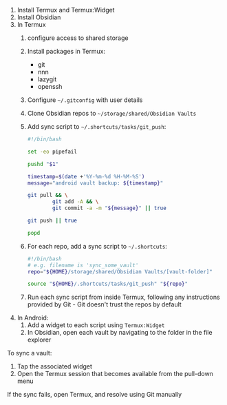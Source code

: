1. Install Termux and Termux:Widget
2. Install Obsidian
3. In Termux
	1. configure access to shared storage
	2. Install packages in Termux:
		- git
		- nnn
		- lazygit
		- openssh
	3. Configure `~/.gitconfig` with user details
	4. Clone Obsidian repos to `~/storage/shared/Obsidian Vaults`
	5. Add sync script to `~/.shortcuts/tasks/git_push`:

		```bash
		#!/bin/bash
		
		set -eo pipefail
		
		pushd "$1"
		
		timestamp=$(date +'%Y-%m-%d %H-%M-%S')
		message="android vault backup: ${timestamp}"
		
		git pull && \
				git add -A && \
				git commit -a -m "${message}" || true
		
		git push || true
		
		popd
		```
	1. For each repo, add a sync script to `~/.shortcuts`:
		```bash
		#!/bin/bash
		# e.g. filename is 'sync_some_vault'
		repo="${HOME}/storage/shared/Obsidian Vaults/[vault-folder]"
		
		source "${HOME}/.shortcuts/tasks/git_push" "${repo}"
		```
	1. Run each sync script from inside Termux, following any instructions provided by Git - Git doesn't trust the repos by default
1. In Android:
	1. Add a widget to each script using `Termux:Widget`
	2. In Obsidian, open each vault by navigating to the folder in the file explorer 

To sync a vault:

1. Tap the associated widget
2. Open the Termux session that becomes available from the pull-down menu

If the sync fails, open Termux, and resolve using Git manually